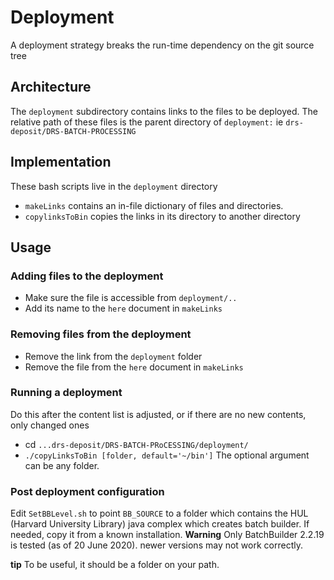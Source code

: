 # Deployment
A deployment strategy breaks the run-time dependency on the git source tree
## Architecture
The `deployment` subdirectory contains links to the files to be deployed. The 
relative path of these files is the parent directory of `deployment:` ie `drs-deposit/DRS-BATCH-PROCESSING`
## Implementation
These bash scripts live in the `deployment` directory
+ `makeLinks` contains an in-file dictionary of files and directories.
+ `copylinksToBin` copies the links in its directory to another directory
## Usage
### Adding files to the deployment
+ Make sure the file is accessible from `deployment/..`
+ Add its name to the `here` document in `makeLinks`
### Removing files from the deployment
+ Remove the link from the `deployment` folder
+ Remove the file from the `here` document in `makeLinks`
### Running a deployment
Do this after the content list is adjusted, or if there are no new
contents, only changed ones
+ cd `...drs-deposit/DRS-BATCH-PRoCESSING/deployment/`
+ `./copyLinksToBin [folder, default='~/bin']`
The optional argument can be any folder. 
### Post deployment configuration
Edit `SetBBLevel.sh` to point `BB_SOURCE` to a folder which contains the HUL (Harvard University Library) java complex which creates batch builder. If needed, copy it from a known installation.
**Warning** Only BatchBuilder 2.2.19 is tested (as of 20 June 2020). newer versions may not work correctly.

**tip** To be useful, it should be a folder on your path.

